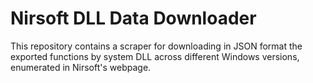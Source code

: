 # Nirsoft DLL Data Downloader
This repository contains a scraper for downloading in JSON format the exported functions by system DLL across different Windows versions, enumerated in Nirsoft's webpage. 
